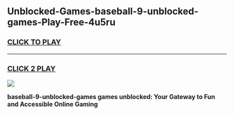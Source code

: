 
## Unblocked-Games-baseball-9-unblocked-games-Play-Free-4u5ru
<h3>
<a href="https://premium76.site?title=baseball-9-unblocked-games&ref=21A">CLICK TO PLAY</a></h3>
<hr>

<h3>
<a href="https://premium76.site?title=baseball-9-unblocked-games&ref=21A">CLICK 2 PLAY</a>
  
</h3>

<a href="https://premium76.site?title=baseball-9-unblocked-games&ref=21A"><img src="https://clearcache.store/games.png"></a>


**baseball-9-unblocked-games games unblocked: Your Gateway to Fun and Accessible Online Gaming**
